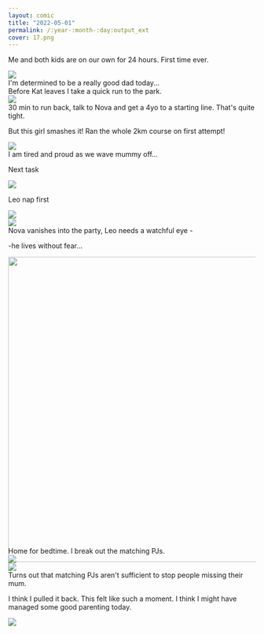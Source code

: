```yaml
---
layout: comic 
title: "2022-05-01"
permalink: /:year-:month-:day:output_ext
cover: 17.png
--- 
```

<article class="comic">
  <div class="panel fullwidth tworows">
    <p class="text top">Me and both kids are on our own for 24 hours. First time ever.</p>
    <img src="{{site.baseurl}}/assets/images/2022-05-01/0.png">
  </div>
  <div class="textpanel halves fourrows">
    I'm determined to be a really good dad today... 
  </div>
  <div class="textpanel halves fourrows">
Before Kat leaves I take a quick run to the park.</div>
  <div class="panel halves fourrows" >
    <img src="{{site.baseurl}}/assets/images/2022-05-01/1.png" >
  </div>
  <div class="textpanel halves fourrows" >30 min to run back, talk to Nova and get a 4yo to a starting line. That's quite tight.</div>
</article>

<article class="comic">
  <div class="panel fullwidth">
    <p class="text top">But this girl smashes it! Ran the whole 2km course on first attempt!</p>
    <img src="{{site.baseurl}}/assets/images/2022-05-01/17.png">
  </div>
 <div class="textpanel fullwidth">I am tired and proud as we wave mummy off... </div>
</article>

<article class="comic">
  <div class="panel fourrows halves">
    <p class="text top">Next task</p>
    <img src="{{site.baseurl}}/assets/images/2022-05-01/5.png">
  </div>
  <div class="panel fourrows halves">
    <p class="text top">Leo nap first</p>
    <img src="{{site.baseurl}}/assets/images/2022-05-01/4.png">
  </div>
  <div class="panel thirds">
    <img src="{{site.baseurl}}/assets/images/2022-05-01/6.png">
  </div>
   <div class="textpanel twothirds">
Nova vanishes into the party, Leo needs a watchful eye -   </div>
  <div class="panel" style="width:108px0px;height:620px;">
    <p class="text top">-he lives without fear... </p>
    <img src="{{site.baseurl}}/assets/images/2022-05-01/10.png" style="height:620px" >
  </div>
</article>

<article class="comic">
  <div class="textpanel fourrows twothirds">Home for bedtime. I break out the matching PJs. </div>
  <div class="panel fourrows thirds">
    <img src="{{site.baseurl}}/assets/images/2022-05-01/12.png">
  </div>
  <div class="panel fourrows thirds">
    <img src="{{site.baseurl}}/assets/images/2022-05-01/13.png">
  </div>
  <div class="textpanel fourrows twothirds" >Turns out that matching PJs aren't sufficient to stop people missing their mum.</div>
  <div class="panel fullwidth tworows">
    <p class="text top">I think I pulled it back. This felt like such a moment. I think I might have managed some good parenting today.</p>
    <img src="{{site.baseurl}}/assets/images/2022-05-01/14.png">
  </div>
</article>
